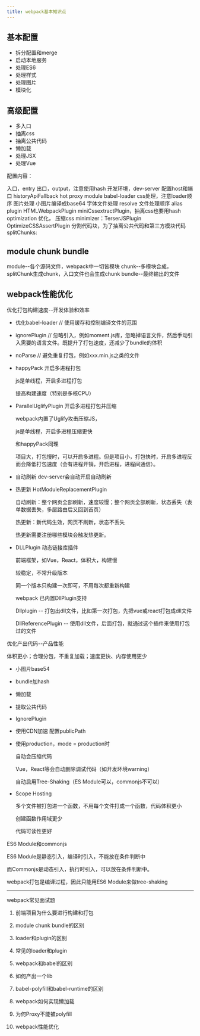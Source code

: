 ```yaml
---
title: webpack基本知识点
---
```


## 基本配置

- 拆分配置和merge
- 启动本地服务
- 处理ES6
- 处理样式
- 处理图片
- 模块化

## 高级配置

- 多入口
- 抽离css
- 抽离公共代码
- 懒加载
- 处理JSX
- 处理Vue

配置内容：

入口，entry
出口，output，注意使用hash
开发环境，dev-server
  配置host和端口
  historyApiFallback
  hot
  proxy
module
  babel-loader
  css处理，注意loader顺序
  图片处理
    小图片编译成base64
  字体文件处理
resolve
  文件处理顺序
  alias
plugin
  HTMLWebpackPlugin
  miniCssextractPlugin，抽离css也要用hash
optimization  优化，
  压缩css
  minimizer：TerserJSPlugin   OptimizeCSSAssertPlugin 
  分割代码块，为了抽离公共代码和第三方模块代码
  splitChunks:
  
## module chunk bundle

module--各个源码文件，webpack中一切皆模块
chunk--多模块合成，splitChunk生成chunk，入口文件也会生成chunk
bundle--最终输出的文件

## webpack性能优化

优化打包构建速度--开发体验和效率

- 优化babel-loader  // 使用缓存和控制编译文件的范围

- ignorePlugin  // 忽略引入，例如moment.js库，忽略掉语言文件，然后手动引入需要的语言文件。既提升了打包速度，还减少了bundle的体积
- noParse  // 避免重复打包，例如xxx.min.js之类的文件

- happyPack  开启多进程打包

  js是单线程，开启多进程打包

  提高构建速度（特别是多核CPU）

- ParallelUglifyPlugin 开启多进程打包并压缩

  webpack内置了Uglify攻击压缩JS，

  js是单线程，开启多进程压缩更快

  和happyPack同理

  项目大，打包慢时，可以开启多进程。但是项目小，打包快时，开启多进程反而会降低打包速度（会有进程开销，开启进程，进程间通信）。

- 自动刷新  dev-server会自动开启自动刷新
- 热更新  HotModuleReplacementPlugin

  自动刷新：整个网页全部刷新，速度较慢；整个网页全部刷新，状态丢失（表单数据丢失，多层路由后又回到首页）

  热更新：新代码生效，网页不刷新，状态不丢失

  热更新需要注册哪些模块会触发热更新。

- DLLPlugin  动态链接库插件

  前端框架，如Vue，React，体积大，构建慢

  较稳定，不常升级版本

  同一个版本只构建一次即可，不用每次都重新构建


  webpack 已内置DllPlugin支持

  Dllplugin -- 打包出dll文件，比如第一次打包，先把vue或react打包成dll文件

  DllReferencePlugin -- 使用dll文件，后面打包，就通过这个插件来使用打包过的文件

优化产出代码--产品性能

体积更小；合理分包，不重复加载；速度更快、内存使用更少

- 小图片base54

- bundle加hash

- 懒加载

- 提取公共代码

- IgnorePlugin

- 使用CDN加速  配置publicPath

- 使用production，mode = production时

  自动会压缩代码

  Vue，React等会自动删除调试代码（如开发环境warning）

  自动启用Tree-Shaking（ES Module可以，commonjs不可以）

- Scope Hosting

  多个文件被打包进一个函数，不用每个文件打成一个函数，代码体积更小

  创建函数作用域更少

  代码可读性更好



ES6 Module和commonjs

ES6 Module是静态引入，编译时引入，不能放在条件判断中

而Commonjs是动态引入，执行时引入，可以放在条件判断中。

webpack打包是编译过程，因此只能用ES6 Module来做tree-shaking



-----------------------------------------------------------

webpack常见面试题

1. 前端项目为什么要进行构建和打包

2. module chunk bundle的区别

3. loader和plugin的区别

4. 常见的loader和plugin

5. webpack和babel的区别

6. 如何产出一个lib

7. babel-polyfill和babel-runtime的区别

8. webpack如何实现懒加载

9. 为何Proxy不能被polyfill

10. webpack性能优化

